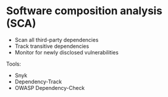 # Software composition analysis (SCA)

* Scan all third-party dependencies
* Track transitive dependencies
* Monitor for newly disclosed vulnerabilities

Tools:

* Snyk
* Dependency-Track
* OWASP Dependency-Check